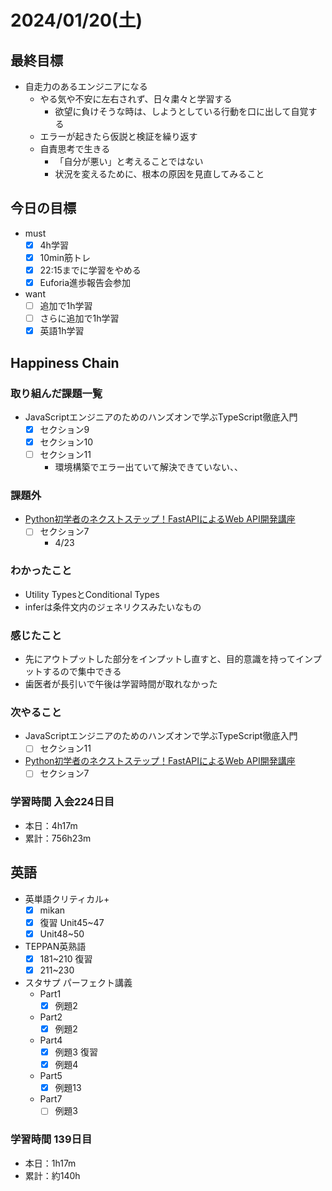 # 2024/01/20(土)

## 最終目標

- 自走力のあるエンジニアになる
  - やる気や不安に左右されず、日々粛々と学習する
    - 欲望に負けそうな時は、しようとしている行動を口に出して自覚する
  - エラーが起きたら仮説と検証を繰り返す
  - 自責思考で生きる
    - 「自分が悪い」と考えることではない
    - 状況を変えるために、根本の原因を見直してみること

## 今日の目標

- must
  - [x] 4h学習
  - [x] 10min筋トレ
  - [x] 22:15までに学習をやめる
  - [x] Euforia進歩報告会参加
- want
  - [ ] 追加で1h学習
  - [ ] さらに追加で1h学習
  - [x] 英語1h学習

## Happiness Chain

### 取り組んだ課題一覧

- JavaScriptエンジニアのためのハンズオンで学ぶTypeScript徹底入門
  - [x] セクション9
  - [x] セクション10
  - [ ] セクション11
    - 環境構築でエラー出ていて解決できていない、、

### 課題外

- [Python初学者のネクストステップ！FastAPIによるWeb API開発講座](https://www.udemy.com/course/python-fastapi/)
  - [ ] セクション7
    - 4/23

### わかったこと

- Utility TypesとConditional Types
- inferは条件文内のジェネリクスみたいなもの

### 感じたこと

- 先にアウトプットした部分をインプットし直すと、目的意識を持ってインプットするので集中できる
- 歯医者が長引いで午後は学習時間が取れなかった

### 次やること

- JavaScriptエンジニアのためのハンズオンで学ぶTypeScript徹底入門
  - [ ] セクション11

- [Python初学者のネクストステップ！FastAPIによるWeb API開発講座](https://www.udemy.com/course/python-fastapi/)
  - [ ] セクション7

### 学習時間 入会224日目

- 本日：4h17m
- 累計：756h23m

## 英語

- 英単語クリティカル+
  - [x] mikan
  - [x] 復習 Unit45~47
  - [x] Unit48~50

- TEPPAN英熟語
  - [x] 181~210 復習
  - [x] 211~230

- スタサプ パーフェクト講義
  - Part1
    - [x] 例題2
  - Part2
    - [x] 例題2
  - Part4
    - [x] 例題3 復習
    - [x] 例題4
  - Part5
    - [x] 例題13
  - Part7
    - [ ] 例題3

### 学習時間 139日目

- 本日：1h17m
- 累計：約140h
